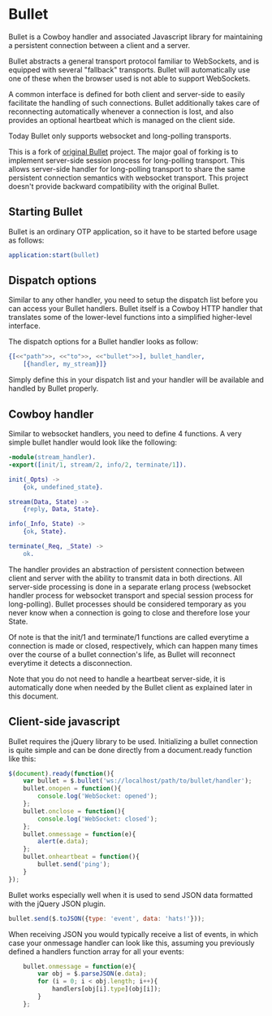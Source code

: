 Bullet
======

Bullet is a Cowboy handler and associated Javascript library for
maintaining a persistent connection between a client and a server.

Bullet abstracts a general transport protocol familiar to WebSockets, and
is equipped with several "fallback" transports. Bullet will automatically
use one of these when the browser used is not able to support WebSockets.

A common interface is defined for both client and server-side to easily
facilitate the handling of such connections. Bullet additionally takes care
of reconnecting automatically whenever a connection is lost, and also
provides an optional heartbeat which is managed on the client side.

Today Bullet only supports websocket and long-polling transports.

This is a fork of [original Bullet](https://github.com/extend/bullet) project. 
The major goal of forking is to implement server-side session process for long-polling transport. 
This allows server-side handler for long-polling transport to share the same persistent connection semantics with 
websocket transport. This project doesn't provide backward compatibility with the original Bullet. 

Starting Bullet
---------------

Bullet is an ordinary OTP application, so it have to be started before usage as follows:
``` erlang
application:start(bullet)
```

Dispatch options
----------------

Similar to any other handler, you need to setup the dispatch list before
you can access your Bullet handlers. Bullet itself is a Cowboy HTTP
handler that translates some of the lower-level functions into a
simplified higher-level interface.

The dispatch options for a Bullet handler looks as follow:

``` erlang
{[<<"path">>, <<"to">>, <<"bullet">>], bullet_handler,
	[{handler, my_stream}]}
```

Simply define this in your dispatch list and your handler will be
available and handled by Bullet properly.

Cowboy handler
--------------

Similar to websocket handlers, you need to define 4 functions.
A very simple bullet handler would look like the following:

``` erlang
-module(stream_handler).
-export([init/1, stream/2, info/2, terminate/1]).

init(_Opts) ->
	{ok, undefined_state}.

stream(Data, State) ->
	{reply, Data, State}.

info(_Info, State) ->
	{ok, State}.

terminate(_Req, _State) ->
	ok.
```
The handler provides an abstraction of persistent connection between client and server with the ability
to transmit data in both directions. All server-side processing is done in a separate erlang process 
(websocket handler process for websocket transport and special session process for long-polling).
Bullet processes should be considered temporary as you never know when a connection is going to close
and therefore lose your State.

Of note is that the init/1 and terminate/1 functions are called
everytime a connection is made or closed, respectively, which can
happen many times over the course of a bullet connection's life,
as Bullet will reconnect everytime it detects a disconnection.

Note that you do not need to handle a heartbeat server-side, it
is automatically done when needed by the Bullet client as explained
later in this document.

Client-side javascript
----------------------

Bullet requires the jQuery library to be used. Initializing a
bullet connection is quite simple and can be done directly from
a document.ready function like this:

``` js
$(document).ready(function(){
	var bullet = $.bullet('ws://localhost/path/to/bullet/handler');
	bullet.onopen = function(){
		console.log('WebSocket: opened');
	};
	bullet.onclose = function(){
		console.log('WebSocket: closed');
	};
	bullet.onmessage = function(e){
		alert(e.data);
	};
	bullet.onheartbeat = function(){
		bullet.send('ping');
	}
});
```

Bullet works especially well when it is used to send JSON data
formatted with the jQuery JSON plugin.

``` js
bullet.send($.toJSON({type: 'event', data: 'hats!'}));
```

When receiving JSON you would typically receive a list of events,
in which case your onmessage handler can look like this, assuming
you previously defined a handlers function array for all your events:

``` js
	bullet.onmessage = function(e){
		var obj = $.parseJSON(e.data);
		for (i = 0; i < obj.length; i++){
			handlers[obj[i].type](obj[i]);
		}
	};
```
